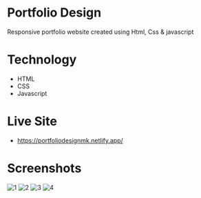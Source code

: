 # Portfolio Design
Responsive portfolio website created using Html, Css &amp; javascript

# Technology
- HTML
- CSS
- Javascript

# Live Site
- https://portfoliodesignmk.netlify.app/

# Screenshots
![1](https://github.com/Evilking009/PortfolioDesign/assets/4027728/2c8a1437-16fb-4060-9706-4981b0735d22)
![2](https://github.com/Evilking009/PortfolioDesign/assets/4027728/b615aef9-9629-45e9-86d9-f7da08226ac1)
![3](https://github.com/Evilking009/PortfolioDesign/assets/4027728/8f7c7cb4-a36f-40f7-bb01-d32c22fd53b7)
![4](https://github.com/Evilking009/PortfolioDesign/assets/4027728/3a0e5970-1dd3-4962-a104-fdc71b07caf7)




